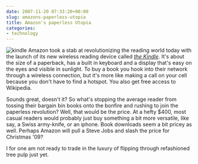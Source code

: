 ```yaml
---
date: 2007-11-20 07:33:20+00:00
slug: amazons-paperless-utopia
title: Amazon's paperless Utopia
categories:
- technology
---
```


![kindle](http://wordbit.freehostia.com/wp-content/uploads/2007/11/kindle.png) Amazon took a stab at revolutionizing the reading world today with the launch of its new wireless reading device called _[the Kindle](http://www.amazon.com/Kindle-Amazons-Wireless-Reading-Device/dp/B000FI73MA)_. It's about the size of a paperback, has a built in keyboard and a display that's easy on the eyes and visible in sunlight. To buy a book you hook into their network through a wireless connection, but it's more like making a call on your cell because you don't have to find a hotspot. You also get free access to Wikipedia. 

Sounds great, doesn't it? So what's stopping the average reader from tossing their bargain bin books onto the bonfire and rushing to join the paperless revolution? Well, that would be the price. At a hefty $400, most casual readers would probably just buy something a bit more versatile, like say, a Swiss army-knife, or an iphone. Book downloads seem a bit pricey as well. Perhaps Amazon will pull a Steve Jobs and slash the price for Christmas '09?

I for one am not ready to trade in the luxury of flipping through refashioned tree pulp just yet.
